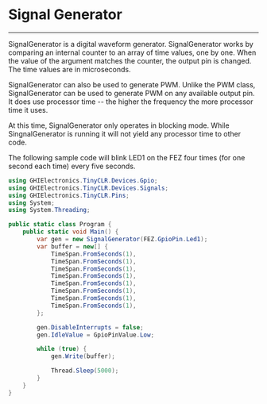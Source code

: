 # Signal Generator
---
SignalGenerator is a digital waveform generator. SignalGenerator works by comparing an internal counter to an array of time values, one by one. When the value of the argument matches the counter, the output pin is changed. The time values are in microseconds.

SignalGenerator can also be used to generate PWM. Unlike the PWM class, SignalGenerator can be used to generate PWM on any available output pin. It does use processor time -- the higher the frequency the more processor time it uses.

At this time, SignalGenerator only operates in blocking mode. While SingnalGenerator is running it will not yield any processor time to other code.

The following sample code will blink LED1 on the FEZ four times (for one second each time) every five seconds.

```csharp
using GHIElectronics.TinyCLR.Devices.Gpio;
using GHIElectronics.TinyCLR.Devices.Signals;
using GHIElectronics.TinyCLR.Pins;
using System;
using System.Threading;

public static class Program {
    public static void Main() {
        var gen = new SignalGenerator(FEZ.GpioPin.Led1);
        var buffer = new[] {
            TimeSpan.FromSeconds(1),
            TimeSpan.FromSeconds(1),
            TimeSpan.FromSeconds(1),
            TimeSpan.FromSeconds(1),
            TimeSpan.FromSeconds(1),
            TimeSpan.FromSeconds(1),
            TimeSpan.FromSeconds(1),
            TimeSpan.FromSeconds(1),
        };

        gen.DisableInterrupts = false;
        gen.IdleValue = GpioPinValue.Low;

        while (true) {
            gen.Write(buffer);

            Thread.Sleep(5000);
        }
    }
}
```